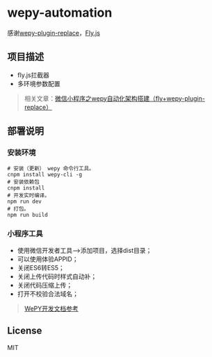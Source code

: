 # wepy-automation
  感谢[wepy-plugin-replace](http://npm.taobao.org/package/wepy-plugin-replace)，[Fly.js](https://github.com/wendux/fly/blob/master/README-CH.md)
## 项目描述
- fly.js拦截器
- 多环境参数配置

> 相关文章：[微信小程序之wepy自动化架构搭建（fly+wepy-plugin-replace）](https://github.com/huanglong6828/blog/issues/5)

## 部署说明

### 安装环境
```
# 安装（更新） wepy 命令行工具。
cnpm install wepy-cli -g
# 安装依赖包
cnpm install
# 开发实时编译。
npm run dev
# 打包。
npm run build
```

### 小程序工具
- 使用微信开发者工具-->添加项目，选择dist目录；
- 可以使用体验APPID；
- 关闭ES6转ES5；
- 关闭上传代码时样式自动补；
- 关闭代码压缩上传；
- 打开不校验合法域名；

> [WePY开发文档参考](https://tencent.github.io/wepy/)

## License
MIT
